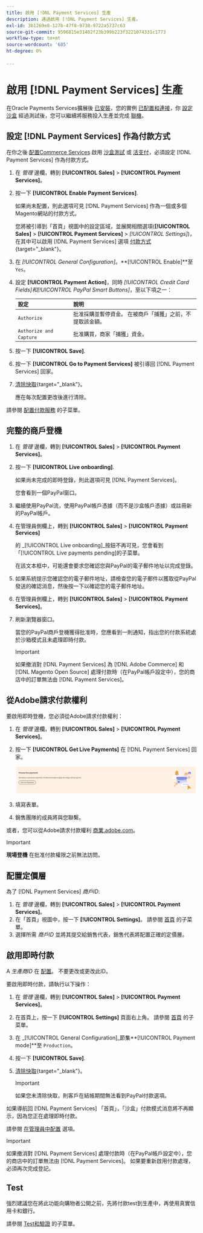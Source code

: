 ```yaml
---
title: 啟用 [!DNL Payment Services] 生產
description: 通過啟用 [!DNL Payment Services] 生產。
exl-id: 3b1269e8-127b-47f8-9738-9722a5737c63
source-git-commit: 9596815e31402f23b399b223f3221074331c1773
workflow-type: tm+mt
source-wordcount: '685'
ht-degree: 0%

---
```


# 啟用 [!DNL Payment Services] 生產

在Oracle Payments Services擴展後 [已安裝](install.md)，您的實例 [已配置和連接](connect.md)，你 [設定沙盒](sandbox.md) 經過測試後，您可以繼續將服務投入生產並完成 [聯機](onboard.md)。

## 設定 [!DNL Payment Services] 作為付款方式

在你之後 [配置Commerce Services](connect.md#configure-commerce-services) 啟用 [沙盒測試](sandbox.md#enable-sandbox-testing) 或 [活支付](#enable-live-payments)，必須設定 [!DNL Payment Services] 作為付款方式。

1. 在 _管理_ 邊欄，轉到 **[!UICONTROL Sales]** > **[!UICONTROL Payment Services]**。
1. 按一下 **[!UICONTROL Enable Payment Services]**.

   如果尚未配置，則此選項可見 [!DNL Payment Services] 作為一個或多個Magento網站的付款方式。

   您將被引導到「首頁」視圖中的設定區域，並展開相關選項(**[!UICONTROL Sales]** > **[!UICONTROL Payment Services]** > _[!UICONTROL Settings]_)，在其中可以啟用 [!DNL Payment Services] 選項 [付款方式](https://docs.magento.com/user-guide/configuration/sales/payment-methods.html){target=&quot;_blank&quot;}。

1. 在 _[!UICONTROL General Configuration]_。**[!UICONTROL Enable]**至 `Yes`。
1. 設定 **[!UICONTROL Payment Action]**，同時 _[!UICONTROL Credit Card Fields]_和_[!UICONTROL PayPal Smart Buttons]_，至以下項之一：

   | 設定 | 說明 |
   |---|---|
   | `Authorize` | 批准採購並暫停資金。 在被商戶「捕獲」之前，不提取該金額。 |
   | `Authorize and Capture` | 批准購買，商家「捕獲」資金。 |

1. 按一下 **[!UICONTROL Save]**.
1. 按一下 **[!UICONTROL Go to Payment Services]** 被引導回 [!DNL Payment Services] 回家。
1. [清除快取](https://docs.magento.com/user-guide/system/cache-management.html){target=&quot;_blank&quot;}。

   應在每次配置更改後進行清除。

請參閱 [配置付款服務](settings.md) 的子菜單。

## 完整的商戶登機

1. 在 _管理_ 邊欄，轉到 **[!UICONTROL Sales]** > **[!UICONTROL Payment Services]**。
1. 按一下 **[!UICONTROL Live onboarding]**.

   如果尚未完成的即時登錄，則此選項可見 [!DNL Payment Services]。

   您會看到一個PayPal窗口。

1. 繼續使用PayPal流，使用PayPal帳戶憑據（而不是沙盒帳戶憑據）或註冊新的PayPal帳戶。
1. 在管理員側欄上，轉到 **[!UICONTROL Sales]** > **[!UICONTROL Payment Services]**

   的 _[!UICONTROL Live onboarding]_按鈕不再可見，您會看到「[!UICONTROL Live payments pending]的子菜單。

   在該文本框中，可能還會要求您確認您與PayPal的電子郵件地址以完成登錄。

1. 如果系統提示您確認您的電子郵件地址，請檢查您的電子郵件以獲取從PayPal發送的確認消息，然後按一下以確認您的電子郵件地址。
1. 在管理員側欄上，轉到 **[!UICONTROL Sales]** > **[!UICONTROL Payment Services]**。
1. 刷新瀏覽器窗口。

   當您的PayPal商戶登機獲得批准時，您應看到一則通知，指出您的付款系統處於沙箱模式且未處理即時付款。

   >[!IMPORTANT]
   >
   >如果撤消對 [!DNL Payment Services] 為 [!DNL Adobe Commerce] 和 [!DNL Magento Open Source] 處理付款時（在PayPal帳戶設定中），您的商店中的訂單無法由 [!DNL Payment Services]。

## 從Adobe請求付款權利

要啟用即時登機，您必須從Adobe請求付款權利：

1. 在 _管理_ 邊欄，轉到 **[!UICONTROL Sales]** > **[!UICONTROL Payment Services]**。
1. 按一下 **[!UICONTROL Get Live Payments]** 在 [!DNL Payment Services] 回家。

   ![請求權利](assets/request-entitlements.png)

1. 填寫表單。
1. 銷售團隊的成員將與您聯繫。

或者，您可以從Adobe請求付款權利 [商業.adobe.com](https://business.adobe.com/resources/payment-services.html)。

>[!IMPORTANT]
>
>**現場登機** 在批准付款權限之前無法訪問。

## 配置定價層

為了 [!DNL Payment Services] _商戶ID_:


1. 在 _管理_ 邊欄，轉到 **[!UICONTROL Sales]** > **[!UICONTROL Payment Services]**。
1. 在「首頁」視圖中，按一下 **[!UICONTROL Settings]**。 請參閱 [首頁](payments-home.md) 的子菜單。
1. 選擇所需 _商戶ID_ 並將其提交給銷售代表，銷售代表將配置正確的定價層。

## 啟用即時付款

A _生產商ID_ 在 [配置](configure-admin.md)。 不要更改或更改此ID。

要啟用即時付款，請執行以下操作：

1. 在 _管理_ 邊欄，轉到 **[!UICONTROL Sales]** > **[!UICONTROL Payment Services]**。
1. 在首頁上，按一下 **[!UICONTROL Settings]** 頁面右上角。 請參閱 [首頁](payments-home.md) 的子菜單。
1. 在 _[!UICONTROL General Configuration]_節集&#x200B;**[!UICONTROL Payment mode]**至 `Production`。
1. 按一下 **[!UICONTROL Save]**.
1. [清除快取](https://docs.magento.com/user-guide/system/cache-management.html){target=&quot;_blank&quot;}。

   >[!IMPORTANT]
   >
   >如果您未清除快取，則客戶在結帳期間無法看到PayPal付款選項。

如果導航回 [!DNL Payment Services] 「首頁」，「沙盒」付款模式消息將不再顯示，因為您正在處理即時付款。

請參閱 [在管理員中配置](configure-admin.md) 選項。

>[!IMPORTANT]
>
>如果撤消對 [!DNL Payment Services] 處理付款時（在PayPal帳戶設定中），您的商店中的訂單無法由 [!DNL Payment Services]。 如果要重新啟用付款處理，必須再次完成登記。

## Test

強烈建議您在將此功能向購物者公開之前，先將付款test到生產中，再使用真實信用卡和銀行。

請參閱 [Test和驗證](test-validate.md) 的子菜單。
